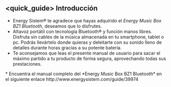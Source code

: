 ## <quick_guide> Introducción

* Energy Sistem® te agradece que hayas adquirido el *Energy Music Box BZ1 Bluetooth*, deseamos que lo disfrutes.
* Altavoz portátil con tecnología Bluetooth® y función manos libres. Disfruta sin cables de la música almacenada en tu smartphone, tablet o pc. Podrás llevártelo donde quieras y deleitarte con su sonido lleno de detalles durante horas gracias a su potente batería.
* Te aconsejamos que leas el presente manual de usuario para sacar el máximo partido a tu producto de forma segura, aprovechando todas sus prestaciones. 
<unique> 
* Encuentra el manual completo del *Energy Music Box BZ1 Bluetooth* en el siguiente enlace http://www.energysistem.com/guide/39974 </unique> </quick_guide>
